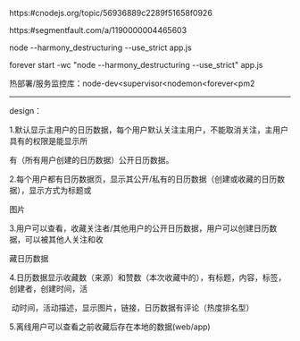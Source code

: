 https:#cnodejs.org/topic/56936889c2289f51658f0926

https:#segmentfault.com/a/1190000004465603

node --harmony_destructuring --use_strict app.js

forever start -wc "node --harmony_destructuring --use_strict" app.js

热部署/服务监控库：node-dev<supervisor<nodemon<forever<pm2



---

design：

1.默认显示主用户的日历数据，每个用户默认关注主用户，不能取消关注，主用户具有的权限是能显示所

   有（所有用户创建的日历数据）公开日历数据。

2.每个用户都有日历数据页，显示其公开/私有的日历数据（创建或收藏的日历数据），显示方式为标题或

   图片

3.用户可以查看，收藏关注者/其他用户的公开日历数据，用户可以创建日历数据，可以被其他人关注和收

   藏日历数据

4.日历数据显示收藏数（来源）和赞数（本次收藏中的），有标题，内容，标签，创建者，创建时间，活

​    动时间，活动描述，显示图片，链接，日历数据有评论（热度排名型）

5.离线用户可以查看之前收藏后存在本地的数据(web/app)
